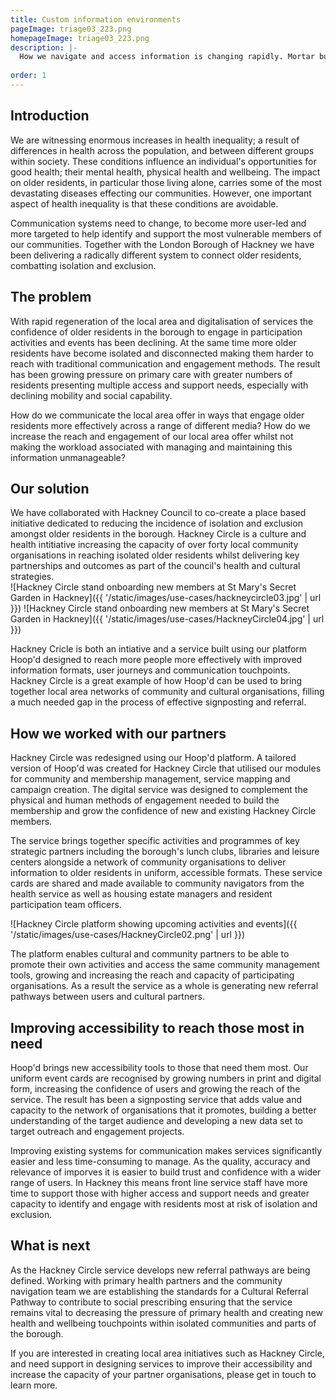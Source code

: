```yaml
---
title: Custom information environments
pageImage: triage03_223.png
homepageImage: triage03_223.png
description: |-
  How we navigate and access information is changing rapidly. Mortar builds cohesive and dynamic information environments for the delivery of services. Ensuring that the right opportunities reach those that need them most. 
 
order: 1
---
```


Introduction
---------------------------------------------------------------------------------------------------------------------------------
We are witnessing enormous increases in health inequality; a result of differences in health across the population, and between different groups within society. These conditions influence an individual's opportunities for good health; their mental health, physical health and wellbeing. The impact on older residents, in particular those living alone, carries some of the most devastating diseases effecting our communities. However, one important aspect of health inequality is that these conditions are avoidable. 

Communication systems need to change, to become more user-led and more targeted to help identify and support the most vulnerable members of our communities. Together with the London Borough of Hackney we have been delivering a radically different system to connect older residents, combatting isolation and exclusion.

The problem
---------------------------------------------------------------------------------------------------------------------------------
With rapid regeneration of the local area and digitalisation of services the confidence of older residents in the borough to engage in participation activities and events has been declining. At the same time more older residents have become isolated and disconnected making them harder to reach with traditional communication and engagement methods. The result has been growing pressure on primary care with greater numbers of residents presenting multiple access and support needs, especially with declining mobility and social capability. 

How do we communicate the local area offer in ways that engage older residents more effectively across a range of different media? How do we increase the reach and engagement of our local area offer whilst not making the workload associated with managing and maintaining this information unmanageable?

Our solution
---------------------------------------------------------------------------------------------------------------------------------
We have collaborated with Hackney Council to co-create a place based initiative dedicated to reducing the incidence of isolation and exclusion amongst older residents in the borough. Hackney Circle is a culture and health intitiative increasing the capacity of over forty local community organisations in reaching isolated older residents whilst delivering key partnerships and outcomes as part of the council's health and cultural strategies.  
![Hackney Circle stand onboarding new members at St Mary's Secret Garden in Hackney]({{ '/static/images/use-cases/hackneycircle03.jpg' | url }})
![Hackney Circle stand onboarding new members at St Mary's Secret Garden in Hackney]({{ '/static/images/use-cases/HackneyCircle04.jpg' | url }})

Hackney Cricle is both an intiative and a service built using our platform Hoop'd designed to reach more people more effectively with improved information formats, user journeys and communication touchpoints. Hackney Circle is a great example of how Hoop'd can be used to bring together local area networks of community and cultural organisations, filling a much needed gap in the process of effective signposting and referral. 

How we worked with our partners
---------------------------------------------------------------------------------------------------------------------------------
Hackney Circle was redesigned using our Hoop'd platform. A tailored version of Hoop'd was created for Hackney Circle that utilised our modules for community and membership management, service mapping and campaign creation. The digital service was designed to complement the physical and human methods of engagement needed to build the membership and grow the confidence of new and existing Hackney Circle members. 

The service brings together specific activities and programmes of key strategic partners including the borough's lunch clubs, libraries and leisure centers alongside a network of community organisations to deliver information to older residents in uniform, accessible formats. These service cards are shared and made available to community navigators from the health service as well as housing estate managers and resident participation team officers.

![Hackney Circle platform showing upcoming activities and events]({{ '/static/images/use-cases/HackneyCircle02.png' | url }})

The platform enables cultural and community partners to be able to promote their own activities and access the same community management tools, growing and increasing the reach and capacity of participating organisations.  As a result the service as a whole is generating new referral pathways between users and cultural partners.

Improving accessibility to reach those most in need
---------------------------------------------------------------------------------------------------------------------------------
Hoop'd brings new accessibility tools to those that need them most. Our uniform event cards are recognised by growing numbers in print and digital form, increasing the confidence of users and growing the reach of the service. The result has been a signposting service that adds value and capacity to the network of organisations that it promotes, building a better understanding of the target audience and developing a new data set to target outreach and engagement projects. 

Improving existing systems for communication makes services significantly easier and less time-consuming to manage. As the quality, accuracy and relevance of imporves it is easier to build trust and confidence with a wider range of users. In Hackney this means front line service staff have more time to support those with higher access and support needs and greater capacity to identify and engage with residents most at risk of isolation and exclusion.  

What is next
---------------------------------------------------------------------------------------------------------------------------------
As the Hackney Circle service develops new referral pathways are being defined. Working with primary health partners and the community navigation team we are establishing the standards for a Cultural Referral Pathway to contribute to social prescribing ensuring that the service remains vital to decreasing the pressure of primary health and creating new health and wellbeing touchpoints within isolated communities and parts of the borough. 
 
If you are interested in creating local area initiatives such as Hackney Circle, and need support in designing services to improve their accessibility and increase the capacity of your partner organisations, please get in touch to learn more. 
